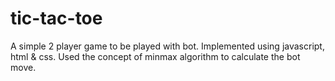 # tic-tac-toe
A simple 2 player game to be played with bot. Implemented using javascript, html &amp; css. Used the concept of minmax algorithm to calculate the bot move. 
